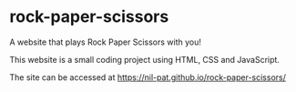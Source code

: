 # rock-paper-scissors
A website that plays Rock Paper Scissors with you!

This website is a small coding project using HTML, CSS and JavaScript.

The site can be accessed at https://nil-pat.github.io/rock-paper-scissors/
